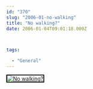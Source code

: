 ```yaml
---
id: "370"
slug: "2006-01-no-walking"
title: "No walking?"
date: 2006-01-04T09:01:18.000Z



tags:

  - "General"
---
```

<div class="sqs-html-content">
  <div style="float: left; margin-right: 10px; margin-bottom: 10px;"> <a href="http://www.flickr.com/photos/mclazarus/82034769/" title="No walking?"><img src="http://static.flickr.com/38/82034769_ba77db7429_m.jpg" alt="No walking?" style="border: solid 2px #000000;" /></a>
</div>
<p><br clear="all" /></p>
</div>
